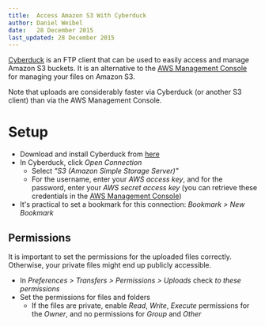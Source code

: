 ```yaml
---
title:  Access Amazon S3 With Cyberduck
author: Daniel Weibel
date:   28 December 2015
last_updated: 28 December 2015
---
```


[Cyberduck](https://cyberduck.io/) is an FTP client that can be used to easily access and manage Amazon S3 buckets. It is an alternative to the [AWS Management Console](https://aws.amazon.com/console/) for managing your files on Amazon S3.

Note that uploads are considerably faster via Cyberduck (or another S3 client) than via the AWS Management Console.

# Setup

- Download and install Cyberduck from [here](http://cyberduck.io)
- In Cyberduck, click *Open Connection*
    - Select *"S3 (Amazon Simple Storage Server)"*
    - For the username, enter your *AWS access key*, and for the password, enter your *AWS secret access key* (you can retrieve these credentials in the [AWS Management Console](https://aws.amazon.com/console/))
- It's practical to set a bookmark for this connection: *Bookmark > New Bookmark*

## Permissions

It is important to set the permissions for the uploaded files correctly. Otherwise, your private files might end up publicly accessible.

- In *Preferences > Transfers > Permissions > Uploads* check *to these permissions*
- Set the permissions for files and folders
    - If the files are private, enable *Read*, *Write*, *Execute* permissions for the *Owner*, and no permissions for *Group* and *Other*
